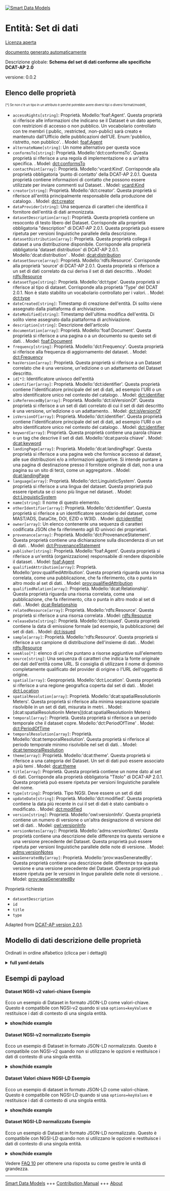 <!-- 10-Header -->  
[![Smart Data Models](https://smartdatamodels.org/wp-content/uploads/2022/01/SmartDataModels_logo.png "Logo")](https://smartdatamodels.org)  
Entità: Set di dati  
===================<!-- /10-Header -->  
<!-- 15-License -->  
[Licenza aperta](https://github.com/smart-data-models//dataModel.DCAT-AP/blob/master/Dataset/LICENSE.md)  
[documento generato automaticamente](https://docs.google.com/presentation/d/e/2PACX-1vTs-Ng5dIAwkg91oTTUdt8ua7woBXhPnwavZ0FxgR8BsAI_Ek3C5q97Nd94HS8KhP-r_quD4H0fgyt3/pub?start=false&loop=false&delayms=3000#slide=id.gb715ace035_0_60)  
<!-- /15-License -->  
<!-- 20-Description -->  
Descrizione globale: **Schema del set di dati conforme alle specifiche DCAT-AP 2.0**  
versione: 0.0.2  
<!-- /20-Description -->  
<!-- 30-PropertiesList -->  

## Elenco delle proprietà  

<sup><sub>[*] Se non c'è un tipo in un attributo è perché potrebbe avere diversi tipi o diversi formati/modelli</sub></sup>.  
- `accessRights[string]`: Proprietà. Modello:'foaf:Agent'. Questa proprietà si riferisce alle informazioni che indicano se il Dataset è un dato aperto, con restrizioni di accesso o non pubblico. Un vocabolario controllato con tre membri (:public, :restricted, :non-public) sarà creato e mantenuto dall'Ufficio delle pubblicazioni dell'UE. Enum:'pubblico, ristretto, non pubblico'.  . Model: [foaf:Agent](foaf:Agent)- `alternateName[string]`: Un nome alternativo per questa voce  - `conformsTo[string]`: Proprietà. Modello:'dct:conformsTo'. Questa proprietà si riferisce a una regola di implementazione o a un'altra specifica.  . Model: [dct:conformsTo](dct:conformsTo)- `contactPoint[array]`: Proprietà. Modello:'vcard:Kind'. Corrisponde alla proprietà obbligatoria 'punto di contatto' della DCAT-AP 2.0.1. Questa proprietà contiene informazioni di contatto che possono essere utilizzate per inviare commenti sul Dataset.  . Model: [vcard:Kind](vcard:Kind)- `creator[string]`: Proprietà. Modello:'dct:creator'. Questa proprietà si riferisce all'entità principalmente responsabile della produzione del catalogo.  . Model: [dct:creator](dct:creator)- `dataProvider[string]`: Una sequenza di caratteri che identifica il fornitore dell'entità di dati armonizzata.  - `datasetDescription[array]`: Proprietà. Questa proprietà contiene un resoconto di testo libero del Dataset. Corrisponde alla proprietà obbligatoria "description" di DCAT-AP 2.0.1. Questa proprietà può essere ripetuta per versioni linguistiche parallele della descrizione.  - `datasetDistribution[array]`: Proprietà. Questa proprietà collega il dataset a una distribuzione disponibile. Corrisponde alla proprietà obbligatoria 'dataset distribution' di DCAT-AP 2.0.1. Modello:'dcat:distribution'  . Model: [dcat:distribution](dcat:distribution)- `datasetSource[array]`: Proprietà. Modello:'rdfs:Resource'. Corrisponde alla proprietà 'source' di DCAT-AP 2.0.1. Questa proprietà si riferisce a un set di dati correlato da cui deriva il set di dati descritto.  . Model: [rdfs:Resource](rdfs:Resource)- `datasetType[string]`: Proprietà. Modello:'dct:type'. Questa proprietà si riferisce al tipo di dataset. Corrisponde alla proprietà 'Type' del DCAT 2.0.1. Non è stato stabilito un vocabolario controllato per i valori.  . Model: [dct:type](dct:type)- `dateCreated[string]`: Timestamp di creazione dell'entità. Di solito viene assegnato dalla piattaforma di archiviazione.  - `dateModified[string]`: Timestamp dell'ultima modifica dell'entità. Di solito viene assegnato dalla piattaforma di archiviazione.  - `description[string]`: Descrizione dell'articolo  - `documentation[array]`: Proprietà. Modello:'foaf:Document'. Questa proprietà si riferisce a una pagina o a un documento su questo set di dati.  . Model: [foaf:Document](foaf:Document)- `frequency[string]`: Proprietà. Modello:'dct:Frequency'. Questa proprietà si riferisce alla frequenza di aggiornamento del dataset.  . Model: [dct:Frequency](dct:Frequency)- `hasVersion[array]`: Proprietà. Questa proprietà si riferisce a un Dataset correlato che è una versione, un'edizione o un adattamento del Dataset descritto.  - `id[*]`: Identificatore univoco dell'entità  - `identifier[array]`: Proprietà. Modello:'dct:identifier'. Questa proprietà contiene l'identificatore principale del set di dati, ad esempio l'URI o un altro identificatore unico nel contesto del catalogo.  . Model: [dct:identifier](dct:identifier)- `isReferencedBy[array]`: Proprietà. Modello:'dct:isVersionOf'. Questa proprietà si riferisce a un set di dati correlato di cui il set di dati descritto è una versione, un'edizione o un adattamento.  . Model: [dct:isVersionOf](dct:isVersionOf)- `isVersionOf[array]`: Proprietà. Modello:'dct:identifier'. Questa proprietà contiene l'identificatore principale del set di dati, ad esempio l'URI o un altro identificatore unico nel contesto del catalogo.  . Model: [dct:identifier](dct:identifier)- `keyword[array]`: Proprietà. Questa proprietà contiene una parola chiave o un tag che descrive il set di dati. Modello:'dcat:parola chiave'  . Model: [dcat:keyword](dcat:keyword)- `landingPage[array]`: Proprietà. Modello:'dcat:landingPage'. Questa proprietà si riferisce a una pagina web che fornisce accesso al dataset, alle sue distribuzioni e/o a informazioni aggiuntive. Si intende puntare a una pagina di destinazione presso il fornitore originale di dati, non a una pagina su un sito di terzi, come un aggregatore.  . Model: [dcat:landingPage](dcat:landingPage)- `language[array]`: Proprietà. Modello:'dct:LinguisticSystem'. Questa proprietà si riferisce a una lingua del dataset. Questa proprietà può essere ripetuta se ci sono più lingue nel dataset.  . Model: [dct:LinguisticSystem](dct:LinguisticSystem)- `name[string]`: Il nome di questo elemento.  - `otherIdentifier[array]`: Proprietà. Modello:'dct:identifier'. Questa proprietà si riferisce a un identificatore secondario del dataset, come MAST/ADS, DataCite, DOI, EZID o W3ID.  . Model: [dct:identifier](dct:identifier)- `owner[array]`: Un elenco contenente una sequenza di caratteri codificata JSON che fa riferimento agli ID univoci dei proprietari.  - `provenance[array]`: Proprietà. Modello:'dct:ProvenanceStatement'. Questa proprietà contiene una dichiarazione sulla discendenza di un set di dati.  . Model: [dct:ProvenanceStatement](dct:ProvenanceStatement)- `publisher[string]`: Proprietà. Modello:'foaf:Agent'. Questa proprietà si riferisce a un'entità (organizzazione) responsabile di rendere disponibile il dataset.  . Model: [foaf:Agent](foaf:Agent)- `qualifiedAttribution[array]`: Proprietà. Modello:'prov:qualifiedAttribution'. Questa proprietà riguarda una risorsa correlata, come una pubblicazione, che fa riferimento, cita o punta in altro modo al set di dati.  . Model: [prov:qualifiedAttribution](prov:qualifiedAttribution)- `qualifiedRelation[array]`: Proprietà. Modello:'dcat:Relationship'. Questa proprietà riguarda una risorsa correlata, come una pubblicazione, che fa riferimento, cita o punta in altro modo al set di dati.  . Model: [dcat:Relationship](dcat:Relationship)- `relatedResource[array]`: Proprietà. Modello:'rdfs:Resource'. Questa proprietà si riferisce a una risorsa correlata  . Model: [rdfs:Resource](rdfs:Resource)- `releaseDate[string]`: Proprietà. Modello:'dct:issued'. Questa proprietà contiene la data di emissione formale (ad esempio, la pubblicazione) del set di dati.  . Model: [dct:issued](dct:issued)- `sample[array]`: Proprietà. Modello:'rdfs:Resource'. Questa proprietà si riferisce a un campione di distribuzione dell'insieme di dati.  . Model: [rdfs:Resource](rdfs:Resource)- `seeAlso[*]`: elenco di uri che puntano a risorse aggiuntive sull'elemento  - `source[string]`: Una sequenza di caratteri che indica la fonte originale dei dati dell'entità come URL. Si consiglia di utilizzare il nome di dominio completamente qualificato del provider di origine o l'URL dell'oggetto di origine.  - `spatial[array]`: Geoproprietà. Modello:'dct:Location'. Questa proprietà si riferisce a una regione geografica coperta dal set di dati.  . Model: [dct:Location](dct:Location)- `spatialResolution[array]`: Proprietà. Modello:'dcat:spatialResolutionIn Meters'. Questa proprietà si riferisce alla minima separazione spaziale risolvibile in un set di dati, misurata in metri.  . Model: [dcat:spatialResolutionIn Meters](dcat:spatialResolutionIn Meters)- `temporal[array]`: Proprietà. Questa proprietà si riferisce a un periodo temporale che il dataset copre. Modello:'dct:PeriodOfTime'  . Model: [dct:PeriodOfTime](dct:PeriodOfTime)- `temporalResolution[array]`: Proprietà. Modello:'dcat:temporalResolution'. Questa proprietà si riferisce al periodo temporale minimo risolvibile nel set di dati.  . Model: [dcat:temporalResolution](dcat:temporalResolution)- `theme[array]`: Proprietà. Modello:'dcat:theme'. Questa proprietà si riferisce a una categoria del Dataset. Un set di dati può essere associato a più temi  . Model: [dcat:theme](dcat:theme)- `title[array]`: Proprietà. Questa proprietà contiene un nome dato al set di dati. Corrisponde alla proprietà obbligatoria "Titolo" di DCAT-AP 2.0.1. Questa proprietà può essere ripetuta per versioni linguistiche parallele del nome.  - `type[string]`: Proprietà. Tipo NGSI. Deve essere un set di dati  - `updateDate[string]`: Proprietà. Modello:'dct:modified'. Questa proprietà contiene la data più recente in cui il set di dati è stato cambiato o modificato.  . Model: [dct:modified](dct:modified)- `version[string]`: Proprietà. Modello:'owl:versionInfo'. Questa proprietà contiene un numero di versione o un'altra designazione di versione del set di dati.  . Model: [owl:versionInfo](owl:versionInfo)- `versionNotes[array]`: Proprietà. Modello:'adms:versionNotes'. Questa proprietà contiene una descrizione delle differenze tra questa versione e una versione precedente del Dataset. Questa proprietà può essere ripetuta per versioni linguistiche parallele delle note di versione.  . Model: [adms:versionNotes](adms:versionNotes)- `wasGeneratedBy[array]`: Proprietà. Modello:'prov:wasGeneratedBy'. Questa proprietà contiene una descrizione delle differenze tra questa versione e una versione precedente del Dataset. Questa proprietà può essere ripetuta per le versioni in lingue parallele delle note di versione.  . Model: [prov:wasGeneratedBy](prov:wasGeneratedBy)<!-- /30-PropertiesList -->  
<!-- 35-RequiredProperties -->  
Proprietà richieste  
- `datasetDescription`  - `id`  - `title`  - `type`  <!-- /35-RequiredProperties -->  
<!-- 40-RequiredProperties -->  
Adapted from [DCAT-AP version 2.0.1](https://joinup.ec.europa.eu/sites/default/files/distribution/access_url/2020-06/e4823478-4458-4546-9a85-3609867ad089/DCAT_AP_2.0.1.pdf).  
<!-- /40-RequiredProperties -->  
<!-- 50-DataModelHeader -->  
## Modello di dati descrizione delle proprietà  
Ordinati in ordine alfabetico (clicca per i dettagli)  
<!-- /50-DataModelHeader -->  
<!-- 60-ModelYaml -->  
<details><summary><strong>full yaml details</strong></summary>    
```yaml  
Dataset:    
  description: Dataset Schema meeting DCAT-AP 2.0 specification    
  properties:    
    accessRights:    
      description: 'Property. Model:''foaf:Agent''. This property refers to information that indicates whether the Dataset is open data, has access restrictions or is not public. A controlled vocabulary with three members (:public, :restricted, :non-public) will be created and maintained by the Publications Office of the EU. Enum:''public, restricted, non-public'''    
      enum:    
        - public    
        - restricted    
        - non-public    
      type: string    
      x-ngsi:    
        model: foaf:Agent    
        type: Property    
    alternateName:    
      description: An alternative name for this item    
      type: string    
      x-ngsi:    
        type: Property    
    conformsTo:    
      description: 'Property. Model:''dct:conformsTo''. This property refers to an implementing rule nor other specification.'    
      type: string    
      x-ngsi:    
        model: dct:conformsTo    
        type: Property    
    contactPoint:    
      description: 'Property. Model:''vcard:Kind''. It corresponds with the ''contact point'' mandatory property of DCAT-AP 2.0.1. This property contains contact information that can be used for sending comments about the Dataset.'    
      items:    
        type: string    
      type: array    
      x-ngsi:    
        model: vcard:Kind    
        type: Property    
    creator:    
      description: 'Property. Model:''dct:creator''. This property refers to the entity primarily responsible for producing the catalogue'    
      type: string    
      x-ngsi:    
        model: dct:creator    
        type: Property    
    dataProvider:    
      description: A sequence of characters identifying the provider of the harmonised data entity.    
      type: string    
      x-ngsi:    
        type: Property    
    datasetDescription:    
      description: Property. This property contains a free-text account of the Dataset. It corresponds with the 'description' mandatory property of DCAT-AP 2.0.1. This property can be repeated for parallel language versions of the description.    
      items:    
        type: string    
      type: array    
      x-ngsi:    
        type: Property    
    datasetDistribution:    
      description: 'Property. This property links the Dataset to an available Distributions. It corresponds with the ''dataset distribution'' mandatory property of DCAT-AP 2.0.1. Model:''dcat:distribution'''    
      items:    
        format: uri    
        type: string    
      type: array    
      x-ngsi:    
        model: dcat:distribution    
        type: Property    
    datasetSource:    
      description: 'Property. Model:''rdfs:Resource''. It corresponds with the property ''source'' from DCAT-AP 2.0.1. This property refers to a related Dataset from which the described Dataset is derived.'    
      items:    
        format: uri    
        type: string    
      type: array    
      x-ngsi:    
        model: rdfs:Resource    
        type: Property    
    datasetType:    
      description: 'Property. Model:''dct:type''. This property refers to the type of the Dataset. It corresponds to the property ''Type'' of the DCAT 2.0.1. A controlled vocabulary for the values has not been established.'    
      type: string    
      x-ngsi:    
        model: dct:type    
        type: Property    
    dateCreated:    
      description: Entity creation timestamp. This will usually be allocated by the storage platform.    
      format: date-time    
      type: string    
      x-ngsi:    
        type: Property    
    dateModified:    
      description: Timestamp of the last modification of the entity. This will usually be allocated by the storage platform.    
      format: date-time    
      type: string    
      x-ngsi:    
        type: Property    
    description:    
      description: A description of this item    
      type: string    
      x-ngsi:    
        type: Property    
    documentation:    
      description: 'Property. Model:''foaf:Document''. This property refers to a page or document about this Dataset'    
      items:    
        format: uri    
        type: string    
      type: array    
      x-ngsi:    
        model: foaf:Document    
        type: Property    
    frequency:    
      description: 'Property. Model:''dct:Frequency''. This property refers to the frequency at which the Dataset is updated.'    
      type: string    
      x-ngsi:    
        model: dct:Frequency    
        type: Property    
    hasVersion:    
      description: 'Property. This property refers to a related Dataset that is a version, edition, or adaptation of the described Dataset.'    
      items:    
        format: uri    
        type: string    
      type: array    
      x-ngsi:    
        type: Property    
    id:    
      anyOf: &dataset_-_properties_-_owner_-_items_-_anyof    
        - description: Property. Identifier format of any NGSI entity    
          maxLength: 256    
          minLength: 1    
          pattern: ^[\w\-\.\{\}\$\+\*\[\]`|~^@!,:\\]+$    
          type: string    
        - description: Property. Identifier format of any NGSI entity    
          format: uri    
          type: string    
      description: Unique identifier of the entity    
      x-ngsi:    
        type: Property    
    identifier:    
      description: 'Property. Model:''dct:identifier''. This property contains the main identifier for the Dataset, e.g. the URI or other unique identifier in the context of the Catalogue'    
      items:    
        format: uri    
        type: string    
      type: array    
      x-ngsi:    
        model: dct:identifier    
        type: Property    
    isReferencedBy:    
      description: 'Property. Model:''dct:isVersionOf''. This property refers to a related Dataset of which the described Dataset is a version, edition, or adaptation'    
      items:    
        format: uri    
        type: string    
      type: array    
      x-ngsi:    
        model: dct:isVersionOf    
        type: Property    
    isVersionOf:    
      description: 'Property. Model:''dct:identifier''. This property contains the main identifier for the Dataset, e.g. the URI or other unique identifier in the context of the Catalogue'    
      items:    
        format: uri    
        type: string    
      type: array    
      x-ngsi:    
        model: dct:identifier    
        type: Property    
    keyword:    
      description: 'Property. This property contains a keyword or tag, describing the Dataset. Model:''dcat:keyword'''    
      items:    
        type: string    
      type: array    
      x-ngsi:    
        model: dcat:keyword    
        type: Property    
    landingPage:    
      description: 'Property. Model:''dcat:landingPage''. This property refers to a web page that provides access to the Dataset, its Distributions and/or additional information. It is intended to point to a landing page at the original data provider, not to a page on a site of a third party, such as an aggregator.'    
      items:    
        format: uri    
        type: string    
      type: array    
      x-ngsi:    
        model: dcat:landingPage    
        type: Property    
    language:    
      description: 'Property. Model:''dct:LinguisticSystem''. This property refers to a language of the Dataset. This property can be repeated if there are multiple languages in the Dataset.'    
      items:    
        type: string    
      type: array    
      x-ngsi:    
        model: dct:LinguisticSystem    
        type: Property    
    name:    
      description: The name of this item.    
      type: string    
      x-ngsi:    
        type: Property    
    otherIdentifier:    
      description: 'Property. Model:''dct:identifier''. This property refers to a secondary identifier of the Dataset, such as MAST/ADS, DataCite, DOI, EZID or W3ID.'    
      items:    
        format: uri    
        type: string    
      type: array    
      x-ngsi:    
        model: dct:identifier    
        type: Property    
    owner:    
      description: A List containing a JSON encoded sequence of characters referencing the unique Ids of the owner(s)    
      items:    
        anyOf: *dataset_-_properties_-_owner_-_items_-_anyof    
        description: Property. Unique identifier of the entity    
      type: array    
      x-ngsi:    
        type: Property    
    provenance:    
      description: 'Property. Model:''dct:ProvenanceStatement''. This property contains a statement about the lineage of a Dataset.'    
      items:    
        type: string    
      type: array    
      x-ngsi:    
        model: dct:ProvenanceStatement    
        type: Property    
    publisher:    
      description: 'Property. Model:''foaf:Agent''. This property refers to an entity (organisation) responsible for making the Dataset available'    
      type: string    
      x-ngsi:    
        model: foaf:Agent    
        type: Property    
    qualifiedAttribution:    
      description: 'Property. Model:''prov:qualifiedAttribution''. This property is about a related resource, such as a publication, that references, cites, or otherwise points to the dataset.'    
      items:    
        type: string    
      type: array    
      x-ngsi:    
        model: prov:qualifiedAttribution    
        type: Property    
    qualifiedRelation:    
      description: 'Property. Model:''dcat:Relationship''. This property is about a related resource, such as a publication, that references, cites, or otherwise points to the dataset'    
      items:    
        format: uri    
        type: string    
      type: array    
      x-ngsi:    
        model: dcat:Relationship    
        type: Property    
    relatedResource:    
      description: 'Property. Model:''rdfs:Resource''. This property refers to a related resource'    
      items:    
        format: uri    
        type: string    
      type: array    
      x-ngsi:    
        model: rdfs:Resource    
        type: Property    
    releaseDate:    
      description: 'Property. Model:''dct:issued''. This property contains the date of formal issuance (e.g., publication) of the Dataset.'    
      format: date-time    
      type: string    
      x-ngsi:    
        model: dct:issued    
        type: Property    
    sample:    
      description: 'Property. Model:''rdfs:Resource''. This property refers to a sample distribution of the dataset'    
      items:    
        format: uri    
        type: string    
      type: array    
      x-ngsi:    
        model: rdfs:Resource    
        type: Property    
    seeAlso:    
      description: list of uri pointing to additional resources about the item    
      oneOf:    
        - items:    
            format: uri    
            type: string    
          minItems: 1    
          type: array    
        - format: uri    
          type: string    
      x-ngsi:    
        type: Property    
    source:    
      description: 'A sequence of characters giving the original source of the entity data as a URL. Recommended to be the fully qualified domain name of the source provider, or the URL to the source object.'    
      type: string    
      x-ngsi:    
        type: Property    
    spatial:    
      description: 'Geoproperty. Model:''dct:Location''. This property refers to a geographic region that is covered by the Dataset'    
      items:    
        description: 'GeoProperty. Geojson reference to the item. It can be Point, LineString, Polygon, MultiPoint, MultiLineString or MultiPolygon'    
        oneOf:    
          - description: GeoProperty. Geojson reference to the item. Point    
            properties:    
              bbox:    
                items:    
                  type: number    
                minItems: 4    
                type: array    
              coordinates:    
                items:    
                  type: number    
                minItems: 2    
                type: array    
              type:    
                enum:    
                  - Point    
                type: string    
            required:    
              - type    
              - coordinates    
            title: GeoJSON Point    
            type: object    
          - description: GeoProperty. Geojson reference to the item. LineString    
            properties:    
              bbox:    
                items:    
                  type: number    
                minItems: 4    
                type: array    
              coordinates:    
                items:    
                  items:    
                    type: number    
                  minItems: 2    
                  type: array    
                minItems: 2    
                type: array    
              type:    
                enum:    
                  - LineString    
                type: string    
            required:    
              - type    
              - coordinates    
            title: GeoJSON LineString    
            type: object    
          - description: GeoProperty. Geojson reference to the item. Polygon    
            properties:    
              bbox:    
                items:    
                  type: number    
                minItems: 4    
                type: array    
              coordinates:    
                items:    
                  items:    
                    items:    
                      type: number    
                    minItems: 2    
                    type: array    
                  minItems: 4    
                  type: array    
                type: array    
              type:    
                enum:    
                  - Polygon    
                type: string    
            required:    
              - type    
              - coordinates    
            title: GeoJSON Polygon    
            type: object    
          - description: GeoProperty. Geojson reference to the item. MultiPoint    
            properties:    
              bbox:    
                items:    
                  type: number    
                minItems: 4    
                type: array    
              coordinates:    
                items:    
                  items:    
                    type: number    
                  minItems: 2    
                  type: array    
                type: array    
              type:    
                enum:    
                  - MultiPoint    
                type: string    
            required:    
              - type    
              - coordinates    
            title: GeoJSON MultiPoint    
            type: object    
          - description: GeoProperty. Geojson reference to the item. MultiLineString    
            properties:    
              bbox:    
                items:    
                  type: number    
                minItems: 4    
                type: array    
              coordinates:    
                items:    
                  items:    
                    items:    
                      type: number    
                    minItems: 2    
                    type: array    
                  minItems: 2    
                  type: array    
                type: array    
              type:    
                enum:    
                  - MultiLineString    
                type: string    
            required:    
              - type    
              - coordinates    
            title: GeoJSON MultiLineString    
            type: object    
          - description: GeoProperty. Geojson reference to the item. MultiLineString    
            properties:    
              bbox:    
                items:    
                  type: number    
                minItems: 4    
                type: array    
              coordinates:    
                items:    
                  items:    
                    items:    
                      items:    
                        type: number    
                      minItems: 2    
                      type: array    
                    minItems: 4    
                    type: array    
                  type: array    
                type: array    
              type:    
                enum:    
                  - MultiPolygon    
                type: string    
            required:    
              - type    
              - coordinates    
            title: GeoJSON MultiPolygon    
            type: object    
      type: array    
      x-ngsi:    
        model: dct:Location    
    spatialResolution:    
      description: 'Property. Model:''dcat:spatialResolutionIn Meters''. This property refers to the minimum spatial separation resolvable in a dataset, measured in meters'    
      items:    
        type: number    
      type: array    
      x-ngsi:    
        model: 'dcat:spatialResolutionIn Meters'    
        type: Property    
    temporal:    
      description: 'Property. This property refers to a temporal period that the Dataset covers. Model:''dct:PeriodOfTime'''    
      items:    
        format: date-time    
        type: string    
      type: array    
      x-ngsi:    
        model: dct:PeriodOfTime    
        type: Property    
    temporalResolution:    
      description: 'Property. Model:''dcat:temporalResolution''. This property refers to the minimum time period resolvable in the dataset.'    
      items:    
        type: number    
      type: array    
      x-ngsi:    
        model: dcat:temporalResolution    
        type: Property    
    theme:    
      description: 'Property. Model:''dcat:theme''. This property refers to a category of the Dataset. A Dataset may be associated with multiple themes'    
      items:    
        type: string    
      type: array    
      x-ngsi:    
        model: dcat:theme    
        type: Property    
    title:    
      description: Property. This property contains a name given to the Dataset. It corresponds with the 'Title' mandatory property of DCAT-AP 2.0.1. This property can be repeated for parallel language versions of the name.    
      items:    
        type: string    
      type: array    
      x-ngsi:    
        type: Property    
    type:    
      description: Property. NGSI type. It has to be Dataset    
      enum:    
        - Dataset    
      type: string    
      x-ngsi:    
        type: Property    
    updateDate:    
      description: 'Property. Model:''dct:modified''. This property contains the most recent date on which the Dataset was changed or modified.'    
      format: date-time    
      type: string    
      x-ngsi:    
        model: dct:modified    
        type: Property    
    version:    
      description: 'Property. Model:''owl:versionInfo''. This property contains a version number or other version designation of the Dataset'    
      type: string    
      x-ngsi:    
        model: owl:versionInfo    
        type: Property    
    versionNotes:    
      description: 'Property. Model:''adms:versionNotes''. This property contains a description of the differences between this version and a previous version of the Dataset. This property can be repeated for parallel language versions of the version notes.'    
      items:    
        type: string    
      type: array    
      x-ngsi:    
        model: adms:versionNotes    
        type: Property    
    wasGeneratedBy:    
      description: 'Property. Model:''prov:wasGeneratedBy''. This property contains a description of the differences between this version and a previous version of the Dataset. This property can be repeated for parallel language versions of the version notes.'    
      items:    
        type: string    
      type: array    
      x-ngsi:    
        model: prov:wasGeneratedBy    
        type: Property    
  required:    
    - id    
    - type    
    - datasetDescription    
    - title    
  type: object    
  x-derived-from: ""    
  x-disclaimer: 'Redistribution and use in source and binary forms, with or without modification, are permitted  provided that the license conditions are met. Copyleft (c) 2022 Contributors to Smart Data Models Program'    
  x-license-url: https://github.com/smart-data-models/dataModel.DCAT-AP/blob/master/Dataset/LICENSE.md    
  x-model-schema: https://github.com/smart-data-models/dataModel.DCAT-AP/blob/master/Dataset/schema.json    
  x-model-tags: ""    
  x-version: 0.0.2    
```  
</details>    
<!-- /60-ModelYaml -->  
<!-- 70-MiddleNotes -->  
<!-- /70-MiddleNotes -->  
<!-- 80-Examples -->  
## Esempi di payload  
#### Dataset NGSI-v2 valori-chiave Esempio  
Ecco un esempio di Dataset in formato JSON-LD come valori-chiave. Questo è compatibile con NGSI-v2 quando si usa `options=keyValues` e restituisce i dati di contesto di una singola entità.  
<details><summary><strong>show/hide example</strong></summary>    
```json  
{  
  "id": "urn:ngsi-ld:Dataset:id:VESI:23278568",  
  "dateCreated": "1985-07-20T10:08:50Z",  
  "dateModified": "2015-07-13T03:09:32Z",  
  "source": "urn:ngsi-ld:Dataset:items:YSWN:41266715",  
  "name": "First table field check. Agency writer size. Meeting nice nothing after ever.",  
  "alternateName": "Apply popular what suddenly environmental at system. Situation son future example task. Machine year positive security better.",  
  "description": "Own fast suffer your. Spend per police. Less skill much run letter shoulder know office. Discuss of director enter process world possible out.",  
  "dataProvider": "Investment five beat become resource individual assume. Yard seat memory bed forget heart crime.",  
  "owner": [  
    "urn:ngsi-ld:Dataset:items:QZHN:39684072",  
    "urn:ngsi-ld:Dataset:items:LADQ:07842317"  
  ],  
  "seeAlso": [  
    "urn:ngsi-ld:Dataset:items:JGFW:76050330",  
    "urn:ngsi-ld:Dataset:items:XUMS:21710022"  
  ],  
  "type": "Dataset",  
  "datasetDescription": [  
    "Sit worry pay during TV increase family. Social drop organization method. Fact treatment throw detail.",  
    "Experience similar officer social us item lay prepare. Price year close better."  
  ],  
  "title": [  
    "Class skill deal there no language himself. After rule mouth tell economy risk. Glass personal person center.",  
    "Air step occur crime. Fear read scientist vote light. Phone sign what lot garden century big."  
  ],  
  "contactPoint": [  
    "Minute write his experience similar right.",  
    "Experience away remain."  
  ],  
  "datasetDistribution": [  
    "urn:ngsi-ld:Dataset:items:KJVK:30944451",  
    "urn:ngsi-ld:Dataset:items:MMWU:84196227"  
  ],  
  "keyword": [  
    "Free analysis reduce. Owner Republican institution six science a usually. Value land executive design.",  
    "Bag recently might far plan nearly scene example. Trouble official dream author job claim join different. Success full debate here check attorney size."  
  ],  
  "publisher": "Statement which consumer product thought total. Nothing concern picture involve paper nor kid.",  
  "spatial": [  
    {  
      "type": "Point",  
      "coordinates": [  
        9.922458,  
        109.478534  
      ]  
    }  
  ],  
  "temporal": [  
    "2017-04-03T02:35:57Z",  
    "1978-06-15T04:39:05Z"  
  ],  
  "theme": [  
    "Win catch job number find number. Leader reason top arrive night. Movement expect security high hair whom three yeah.",  
    "Respond character continue gun. Grow best choice group manage over find."  
  ],  
  "accessRights": "non-public",  
  "creator": "Wall true factor several nothing. Mission want kind design. Who cause health father director either cause.",  
  "documentation": [  
    "urn:ngsi-ld:Dataset:items:EDTJ:28919577",  
    "urn:ngsi-ld:Dataset:items:GKJO:30040605"  
  ],  
  "frequency": "Case fine feel that. Government executive issue police chance believe.",  
  "hasVersion": [  
    "urn:ngsi-ld:Dataset:items:SQSB:90831182",  
    "urn:ngsi-ld:Dataset:items:FFVZ:69502935"  
  ],  
  "identifier": [  
    "urn:ngsi-ld:Dataset:items:MBNQ:57176010",  
    "urn:ngsi-ld:Dataset:items:DDDJ:93242038"  
  ],  
  "isReferencedBy": [  
    "urn:ngsi-ld:Dataset:items:YQRP:33454193",  
    "urn:ngsi-ld:Dataset:items:RBND:48628164"  
  ],  
  "isVersionOf": [  
    "urn:ngsi-ld:Dataset:items:AMAC:16896252",  
    "urn:ngsi-ld:Dataset:items:IPSO:04920226"  
  ],  
  "landingPage": [  
    "urn:ngsi-ld:Dataset:items:UMBA:72418275",  
    "urn:ngsi-ld:Dataset:items:GUKW:86586813"  
  ],  
  "language": [  
    "Environment site ability night player. Head able American example call again.",  
    "Receive my risk leave matter prepare. Worker admit draw others remember establish necessary one."  
  ],  
  "otherIdentifier": [  
    "urn:ngsi-ld:Dataset:items:ZNYR:18053145",  
    "urn:ngsi-ld:Dataset:items:ICBO:96194869"  
  ],  
  "provenance": [  
    "Air success movie nation attention. Fight do natural brother street.",  
    "Future against sing especially answer sea. Difference effect company."  
  ],  
  "qualifiedAttribution": [  
    "Central born manage evidence data. Answer doctor visit ready physical fact. Quite allow however certain lose heart.",  
    "Home interesting range ever. Magazine the instead particularly. Late have collection."  
  ],  
  "qualifiedRelation": [  
    "urn:ngsi-ld:Dataset:items:ITFK:67369057",  
    "urn:ngsi-ld:Dataset:items:ZJWX:10596189"  
  ],  
  "relatedResource": [  
    "urn:ngsi-ld:Dataset:items:FXEY:35067714",  
    "urn:ngsi-ld:Dataset:items:YYOL:47950545"  
  ],  
  "releaseDate": "1983-07-16T12:51:26Z",  
  "sample": [  
    "urn:ngsi-ld:Dataset:items:QJPZ:50290394",  
    "urn:ngsi-ld:Dataset:items:ZSSA:73451152"  
  ],  
  "spatialResolution": [  
    864.6,  
    864.6  
  ],  
  "temporalResolution": [  
    864.6,  
    864.6  
  ],  
  "datasetType": "Else memory if. Whose group through despite cause. Sense peace economy travel.",  
  "updateDate": "2017-12-27T03:37:52Z",  
  "version": "Financial role together range. Nice government first policy daughter need kind. Employee source nature add rest human station. Ability management test during foot that course nothing.",  
  "versionNotes": [  
    "Sort language ball floor. Your majority feeling fact by four two.",  
    "Natural explain before something first drug contain start. Party prevent live."  
  ],  
  "wasGeneratedBy": [  
    "Theory type successful together. Raise study modern miss dog Democrat quickly.",  
    "Every manage political record word group food break. Picture suddenly drug rule bring determine some forward. Beyond chair recently and."  
  ]  
}  
```  
</details>  
#### Dataset NGSI-v2 normalizzato Esempio  
Ecco un esempio di Dataset in formato JSON-LD normalizzato. Questo è compatibile con NGSI-v2 quando non si utilizzano le opzioni e restituisce i dati di contesto di una singola entità.  
<details><summary><strong>show/hide example</strong></summary>    
```json  
{  
  "id": "urn:ngsi-ld:Dataset:id:HUZY:68185655",  
  "type": "Dataset",  
  "dateCreated": {  
    "type": "DateTime",  
    "value": "2021-07-01T10:27:49Z"  
  },  
  "dateModified": {  
    "type": "DateTime",  
    "value": "2021-07-01T10:27:59Z"  
  },  
  "source": {  
    "type": "Text",  
    "value": ""  
  },  
  "name": {  
    "type": "Text",  
    "value": "list of open data portals by MELODA.org project"  
  },  
  "alternateName": {  
    "type": "Text",  
    "value": ""  
  },  
  "description": {  
    "type": "Text",  
    "value": "Analysis based on actual review of the features of the open data portals"  
  },  
  "dataProvider": {  
    "type": "Text",  
    "value": "meloda.org"  
  },  
  "owner": {  
    "type": "array",  
    "value": [  
      "urn:ngsi-ld:Dataset:items:UHNW:18835438",  
      "urn:ngsi-ld:Dataset:items:JIFN:75588835"  
    ]  
  },  
  "seeAlso": {  
    "type": "array",  
    "value": [  
      "https://meloda.org"  
    ]  
  },  
  "datasetDescription": {  
    "type": "array",  
    "value": [  
      "List of open data portals",  
      "Listado de portales open data"  
    ]  
  },  
  "title": {  
    "type": "array",  
    "value": [  
      "Open Data list",  
      "Lista open data"  
    ]  
  },  
  "contactPoint": {  
    "type": "array",  
    "value": [  
      ""  
    ]  
  },  
  "datasetDistribution": {  
    "type": "array",  
    "value": [  
      ""  
    ]  
  },  
  "keyword": {  
    "type": "array",  
    "value": [  
      "opendata",  
      "portal"  
    ]  
  },  
  "publisher": {  
    "type": "Text",  
    "value": "urjc"  
  },  
  "spatial": {  
    "type": "geo:json",  
    "value": {  
      "type": "Point",  
      "coordinates": [  
        22.1394715,  
        -7.100602  
      ]  
    }  
  },  
  "temporal": {  
    "type": "array",  
    "value": [  
      "2021-01-01T00:00:00Z",  
      "2021-12-31T23:59:59Z"  
    ]  
  },  
  "theme": {  
    "type": "array",  
    "value": [  
      "data management",  
      "open data"  
    ]  
  },  
  "accessRights": {  
    "type": "Text",  
    "value": "public"  
  },  
  "creator": {  
    "type": "Text",  
    "value": "Diego Garcia, Marta Ortiz de Urbina, Carmen de Pablos"  
  },  
  "documentation": {  
    "type": "array",  
    "value": [  
      "",  
      ""  
    ]  
  },  
  "frequency": {  
    "type": "array",  
    "value": "two years"  
  },  
  "hasVersion": {  
    "type": "Text",  
    "value": [  
      "",  
      ""  
    ]  
  },  
  "identifier": {  
    "type": "array",  
    "value": [  
      "",  
      ""  
    ]  
  },  
  "isReferencedBy": {  
    "type": "array",  
    "value": [  
      "urn:ngsi-ld:Dataset:items:HJNK:88711880",  
      "urn:ngsi-ld:Dataset:items:MDEO:95193079"  
    ]  
  },  
  "isVersionOf": {  
    "type": "array",  
    "value": [  
      "urn:ngsi-ld:Dataset:items:RBWE:31388012",  
      "urn:ngsi-ld:Dataset:items:GATZ:02632837"  
    ]  
  },  
  "landingPage": {  
    "type": "array",  
    "value": [  
      "htps://meloda.org"  
    ]  
  },  
  "language": {  
    "type": "array",  
    "value": [  
      "EN",  
      "ES"  
    ]  
  },  
  "otherIdentifier": {  
    "type": "array",  
    "value": [  
      "",  
      ""  
    ]  
  },  
  "provenance": {  
    "type": "array",  
    "value": [  
      "",  
      ""  
    ]  
  },  
  "qualifiedAttribution": {  
    "type": "array",  
    "value": [  
      ""  
    ]  
  },  
  "qualifiedRelation": {  
    "type": "array",  
    "value": [  
      ""  
    ]  
  },  
  "relatedResource": {  
    "type": "array",  
    "value": [  
      "urn:ngsi-ld:Dataset:items:LGBY:74926949",  
      "urn:ngsi-ld:Dataset:items:ZAUC:79968579"  
    ]  
  },  
  "releaseDate": {  
    "type": "DateTime",  
    "value": "2021-10-01T15:46:46Z"  
  },  
  "sample": {  
    "type": "array",  
    "value": [  
      "urn:ngsi-ld:Dataset:items:MLHW:64299003",  
      "urn:ngsi-ld:Dataset:items:GNXL:59256807"  
    ]  
  },  
  "datasetSource": {  
    "type": "array",  
    "value": [  
      "urn:ngsi-ld:Dataset:items:QTKR:65814062",  
      "urn:ngsi-ld:Dataset:items:SVUY:57639613"  
    ]  
  },  
  "spatialResolution": {  
    "type": "array",  
    "value": [  
      864.6  
    ]  
  },  
  "temporalResolution": {  
    "type": "array",  
    "value": [  
      730  
    ]  
  },  
  "datasetType": {  
    "type": "Text",  
    "value": ""  
  },  
  "updateDate": {  
    "type": "DateTime",  
    "value": "2021-07-01T03:37:52Z"  
  },  
  "version": {  
    "type": "Text",  
    "value": "3.0"  
  },  
  "versionNotes": {  
    "type": "array",  
    "value": [  
      "With temporal evolution"  
    ]  
  },  
  "wasGeneratedBy": {  
    "type": "Text",  
    "value": [  
      "meloda Team"  
    ]  
  }  
}  
```  
</details>  
#### Dataset Valori chiave NGSI-LD Esempio  
Ecco un esempio di dataset in formato JSON-LD come valori-chiave. Questo è compatibile con NGSI-LD quando si usa `options=keyValues` e restituisce i dati di contesto di una singola entità.  
<details><summary><strong>show/hide example</strong></summary>    
```json  
{  
    "id": "urn:ngsi-ld:Dataset:id:VESI:23278568",  
    "type": "Dataset",  
    "accessRights": "non-public",  
    "alternateName": "Apply popular what suddenly environmental at system. Situation son future example task. Machine year positive security better.",  
    "contactPoint": [  
        "Minute write his experience similar right.",  
        "Experience away remain."  
    ],  
    "creator": "Wall true factor several nothing. Mission want kind design. Who cause health father director either cause.",  
    "dataProvider": "Investment five beat become resource individual assume. Yard seat memory bed forget heart crime.",  
    "datasetDescription": [  
        "Sit worry pay during TV increase family. Social drop organization method. Fact treatment throw detail.",  
        "Experience similar officer social us item lay prepare. Price year close better."  
    ],  
    "datasetDistribution": [  
        "urn:ngsi-ld:Dataset:items:KJVK:30944451",  
        "urn:ngsi-ld:Dataset:items:MMWU:84196227"  
    ],  
    "datasetType": "Else memory if. Whose group through despite cause. Sense peace economy travel.",  
    "dateCreated": "1985-07-20T10:08:50Z",  
    "dateModified": "2015-07-13T03:09:32Z",  
    "description": "Own fast suffer your. Spend per police. Less skill much run letter shoulder know office. Discuss of director enter process world possible out.",  
    "documentation": [  
        "urn:ngsi-ld:Dataset:items:EDTJ:28919577",  
        "urn:ngsi-ld:Dataset:items:GKJO:30040605"  
    ],  
    "frequency": "Case fine feel that. Government executive issue police chance believe.",  
    "hasVersion": [  
        "urn:ngsi-ld:Dataset:items:SQSB:90831182",  
        "urn:ngsi-ld:Dataset:items:FFVZ:69502935"  
    ],  
    "identifier": [  
        "urn:ngsi-ld:Dataset:items:MBNQ:57176010",  
        "urn:ngsi-ld:Dataset:items:DDDJ:93242038"  
    ],  
    "isReferencedBy": [  
        "urn:ngsi-ld:Dataset:items:YQRP:33454193",  
        "urn:ngsi-ld:Dataset:items:RBND:48628164"  
    ],  
    "isVersionOf": [  
        "urn:ngsi-ld:Dataset:items:AMAC:16896252",  
        "urn:ngsi-ld:Dataset:items:IPSO:04920226"  
    ],  
    "keyword": [  
        "Free analysis reduce. Owner Republican institution six science a usually. Value land executive design.",  
        "Bag recently might far plan nearly scene example. Trouble official dream author job claim join different. Success full debate here check attorney size."  
    ],  
    "landingPage": [  
        "urn:ngsi-ld:Dataset:items:UMBA:72418275",  
        "urn:ngsi-ld:Dataset:items:GUKW:86586813"  
    ],  
    "language": [  
        "Environment site ability night player. Head able American example call again.",  
        "Receive my risk leave matter prepare. Worker admit draw others remember establish necessary one."  
    ],  
    "name": "First table field check. Agency writer size. Meeting nice nothing after ever.",  
    "otherIdentifier": [  
        "urn:ngsi-ld:Dataset:items:ZNYR:18053145",  
        "urn:ngsi-ld:Dataset:items:ICBO:96194869"  
    ],  
    "owner": [  
        "urn:ngsi-ld:Dataset:items:QZHN:39684072",  
        "urn:ngsi-ld:Dataset:items:LADQ:07842317"  
    ],  
    "provenance": [  
        "Air success movie nation attention. Fight do natural brother street.",  
        "Future against sing especially answer sea. Difference effect company."  
    ],  
    "publisher": "Statement which consumer product thought total. Nothing concern picture involve paper nor kid.",  
    "qualifiedAttribution": [  
        "Central born manage evidence data. Answer doctor visit ready physical fact. Quite allow however certain lose heart.",  
        "Home interesting range ever. Magazine the instead particularly. Late have collection."  
    ],  
    "qualifiedRelation": [  
        "urn:ngsi-ld:Dataset:items:ITFK:67369057",  
        "urn:ngsi-ld:Dataset:items:ZJWX:10596189"  
    ],  
    "relatedResource": [  
        "urn:ngsi-ld:Dataset:items:FXEY:35067714",  
        "urn:ngsi-ld:Dataset:items:YYOL:47950545"  
    ],  
    "releaseDate": "1983-07-16T12:51:26Z",  
    "sample": [  
        "urn:ngsi-ld:Dataset:items:QJPZ:50290394",  
        "urn:ngsi-ld:Dataset:items:ZSSA:73451152"  
    ],  
    "seeAlso": [  
        "urn:ngsi-ld:Dataset:items:JGFW:76050330",  
        "urn:ngsi-ld:Dataset:items:XUMS:21710022"  
    ],  
    "source": "urn:ngsi-ld:Dataset:items:YSWN:41266715",  
    "spatial": [  
        {  
            "type": "Point",  
            "coordinates": [  
                9.922458,  
                109.478534  
            ]  
        }  
    ],  
    "spatialResolution": [  
        864.6,  
        864.6  
    ],  
    "temporal": [  
        "2017-04-03T02:35:57Z",  
        "1978-06-15T04:39:05Z"  
    ],  
    "temporalResolution": [  
        864.6,  
        864.6  
    ],  
    "theme": [  
        "Win catch job number find number. Leader reason top arrive night. Movement expect security high hair whom three yeah.",  
        "Respond character continue gun. Grow best choice group manage over find."  
    ],  
    "title": [  
        "Class skill deal there no language himself. After rule mouth tell economy risk. Glass personal person center.",  
        "Air step occur crime. Fear read scientist vote light. Phone sign what lot garden century big."  
    ],  
    "updateDate": "2017-12-27T03:37:52Z",  
    "version": "Financial role together range. Nice government first policy daughter need kind. Employee source nature add rest human station. Ability management test during foot that course nothing.",  
    "versionNotes": [  
        "Sort language ball floor. Your majority feeling fact by four two.",  
        "Natural explain before something first drug contain start. Party prevent live."  
    ],  
    "wasGeneratedBy": [  
        "Theory type successful together. Raise study modern miss dog Democrat quickly.",  
        "Every manage political record word group food break. Picture suddenly drug rule bring determine some forward. Beyond chair recently and."  
    ],  
    "@context": [  
        "https://raw.githubusercontent.com/smart-data-models/dataModel.DCAT-AP/master/context.jsonld"  
    ]  
}  
```  
</details>  
#### Dataset NGSI-LD normalizzato Esempio  
Ecco un esempio di Dataset in formato JSON-LD normalizzato. Questo è compatibile con NGSI-LD quando non si utilizzano le opzioni e restituisce i dati di contesto di una singola entità.  
<details><summary><strong>show/hide example</strong></summary>    
```json  
{  
    "id": "urn:ngsi-ld:Dataset:id:HUZY:68185655",  
    "type": "Dataset",  
    "accessRights": {  
        "type": "Property",  
        "value": "public"  
    },  
    "alternateName": {  
        "type": "Property",  
        "value": ""  
    },  
    "contactPoint": {  
        "type": "Property",  
        "value": [  
            ""  
        ]  
    },  
    "creator": {  
        "type": "Property",  
        "value": "Diego Garcia, Marta Ortiz de Urbina, Carmen de Pablos"  
    },  
    "dataProvider": {  
        "type": "Property",  
        "value": "meloda.org"  
    },  
    "datasetDescription": {  
        "type": "Property",  
        "value": [  
            "List of open data portals",  
            "Listado de portales open data"  
        ]  
    },  
    "datasetDistribution": {  
        "type": "Property",  
        "value": [  
            ""  
        ]  
    },  
    "datasetSource": {  
        "type": "Property",  
        "value": [  
            "urn:ngsi-ld:Dataset:items:QTKR:65814062",  
            "urn:ngsi-ld:Dataset:items:SVUY:57639613"  
        ]  
    },  
    "datasetType": {  
        "type": "Property",  
        "value": ""  
    },  
    "dateCreated": {  
        "type": "Property",  
        "value": {  
            "@type": "DateTime",  
            "@value": "2021-07-01T10:27:49Z"  
        }  
    },  
    "dateModified": {  
        "type": "Property",  
        "value": {  
            "@type": "DateTime",  
            "@value": "2021-07-01T10:27:59Z"  
        }  
    },  
    "description": {  
        "type": "Property",  
        "value": "Analysis based on actual review of the features of the open data portals"  
    },  
    "documentation": {  
        "type": "Property",  
        "value": [  
            "",  
            ""  
        ]  
    },  
    "frequency": {  
        "type": "Property",  
        "value": "two years"  
    },  
    "hasVersion": {  
        "type": "Property",  
        "value": [  
            "",  
            ""  
        ]  
    },  
    "identifier": {  
        "type": "Property",  
        "value": [  
            "",  
            ""  
        ]  
    },  
    "isReferencedBy": {  
        "type": "Property",  
        "value": [  
            "urn:ngsi-ld:Dataset:items:HJNK:88711880",  
            "urn:ngsi-ld:Dataset:items:MDEO:95193079"  
        ]  
    },  
    "isVersionOf": {  
        "type": "Property",  
        "value": [  
            "urn:ngsi-ld:Dataset:items:RBWE:31388012",  
            "urn:ngsi-ld:Dataset:items:GATZ:02632837"  
        ]  
    },  
    "keyword": {  
        "type": "Property",  
        "value": [  
            "opendata",  
            "portal"  
        ]  
    },  
    "landingPage": {  
        "type": "Property",  
        "value": [  
            "htps://meloda.org"  
        ]  
    },  
    "language": {  
        "type": "Property",  
        "value": [  
            "EN",  
            "ES"  
        ]  
    },  
    "name": {  
        "type": "Property",  
        "value": "list of open data portals by MELODA.org project"  
    },  
    "otherIdentifier": {  
        "type": "Property",  
        "value": [  
            "",  
            ""  
        ]  
    },  
    "owner": {  
        "type": "Property",  
        "value": [  
            "urn:ngsi-ld:Dataset:items:UHNW:18835438",  
            "urn:ngsi-ld:Dataset:items:JIFN:75588835"  
        ]  
    },  
    "provenance": {  
        "type": "Property",  
        "value": [  
            "",  
            ""  
        ]  
    },  
    "publisher": {  
        "type": "Property",  
        "value": "urjc"  
    },  
    "qualifiedAttribution": {  
        "type": "Property",  
        "value": [  
            ""  
        ]  
    },  
    "qualifiedRelation": {  
        "type": "Property",  
        "value": [  
            ""  
        ]  
    },  
    "relatedResource": {  
        "type": "Property",  
        "value": [  
            "urn:ngsi-ld:Dataset:items:LGBY:74926949",  
            "urn:ngsi-ld:Dataset:items:ZAUC:79968579"  
        ]  
    },  
    "releaseDate": {  
        "type": "Property",  
        "value": {  
            "@type": "DateTime",  
            "@value": "2021-10-01T15:46:46Z"  
        }  
    },  
    "sample": {  
        "type": "Property",  
        "value": [  
            "urn:ngsi-ld:Dataset:items:MLHW:64299003",  
            "urn:ngsi-ld:Dataset:items:GNXL:59256807"  
        ]  
    },  
    "seeAlso": {  
        "type": "Property",  
        "value": [  
            "https://meloda.org"  
        ]  
    },  
    "source": {  
        "type": "Property",  
        "value": ""  
    },  
    "spatial": {  
        "type": "Property",  
        "value": {  
            "type": "Point",  
            "coordinates": [  
                22.1394715,  
                -7.100602  
            ]  
        }  
    },  
    "spatialResolution": {  
        "type": "Property",  
        "value": [  
            864.6  
        ]  
    },  
    "temporal": {  
        "type": "Property",  
        "value": [  
            {  
                "@type": "DateTime",  
                "@value": "2021-01-01T00:00:00Z"  
            },  
            {  
                "@type": "DateTime",  
                "@value": "2021-12-31T23:59:59Z"  
            }  
        ]  
    },  
    "temporalResolution": {  
        "type": "Property",  
        "value": [  
            730  
        ]  
    },  
    "theme": {  
        "type": "Property",  
        "value": [  
            "data management",  
            "open data"  
        ]  
    },  
    "title": {  
        "type": "Property",  
        "value": [  
            "Open Data list",  
            "Lista open data"  
        ]  
    },  
    "updateDate": {  
        "type": "Property",  
        "value": {  
            "@type": "DateTime",  
            "@value": "2021-07-01T03:37:52Z"  
        }  
    },  
    "version": {  
        "type": "Property",  
        "value": "3.0"  
    },  
    "versionNotes": {  
        "type": "Property",  
        "value": [  
            "With temporal evolution"  
        ]  
    },  
    "wasGeneratedBy": {  
        "type": "Property",  
        "value": [  
            "meloda Team"  
        ]  
    },  
    "@context": [  
        "https://raw.githubusercontent.com/smart-data-models/dataModel.DCAT-AP/master/context.jsonld"  
    ]  
}  
```  
</details><!-- /80-Examples -->  
<!-- 90-FooterNotes -->  
<!-- /90-FooterNotes -->  
<!-- 95-Units -->  
Vedere [FAQ 10](https://smartdatamodels.org/index.php/faqs/) per ottenere una risposta su come gestire le unità di grandezza.  
<!-- /95-Units -->  
<!-- 97-LastFooter -->  
---  
[Smart Data Models](https://smartdatamodels.org) +++ [Contribution Manual](https://bit.ly/contribution_manual) +++ [About](https://bit.ly/Introduction_SDM)<!-- /97-LastFooter -->  
